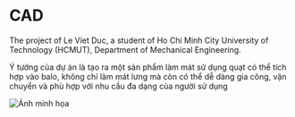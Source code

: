 # CAD
The project of Le Viet Duc, a student of Ho Chi Minh City University of Technology (HCMUT), Department of Mechanical Engineering.

Ý tưởng của dự án là tạo ra một sản phẩm làm mát sử dụng quạt có thể tích hợp vào balo, không chỉ làm mát lưng mà còn có thể dễ dàng gia công, vận chuyển và phù hợp với nhu cầu đa dạng của người sử dụng 


![Ảnh minh họa](https://drive.google.com/uc?export=view&id=1KUjEWHQzir_cATklN0DIK0tMxcekt1LW)
